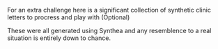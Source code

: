 For an extra challenge here is a significant collection of synthetic clinic letters to procress and play with (Optional)

These were all generated using Synthea and any resemblence to a real situation is entirely down to chance.
